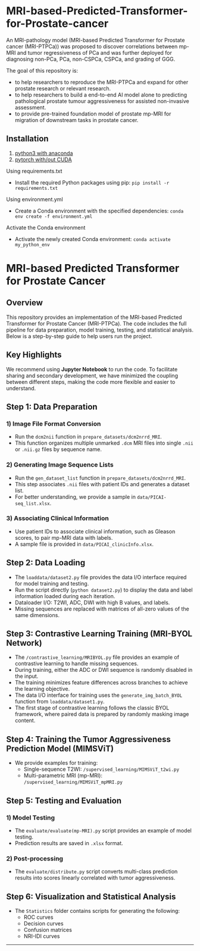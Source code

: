 # MRI-based-Predicted-Transformer-for-Prostate-cancer
An MRI-pathology model (MRI-based Predicted Transformer for Prostate cancer (MRI-PTPCa)) was proposed to discover correlations between mp-MRI and tumor regressiveness of PCa and was further deployed for diagnosing non-PCa, PCa, non-CSPCa, CSPCa, and grading of GGG.

The goal of this repository is:
- to help researchers to reproduce the MRI-PTPCa  and expand for other prostate research or relevant research.
- to help researchers to build a end-to-end AI model alone to predicting pathological prostate tumour aggressiveness for assisted non-invasive assessment.
- to provide pre-trained foundation model of prostate mp-MRI for migration of downstream tasks in prostate cancer.

## Installation
1. [python3 with anaconda](https://www.continuum.io/downloads)
2. [pytorch with/out CUDA](http://pytorch.org)

Using requirements.txt
- Install the required Python packages using pip:
`pip install -r requirements.txt`

Using environment.yml
- Create a Conda environment with the specified dependencies:
`conda env create -f environment.yml`

Activate the Conda environment
- Activate the newly created Conda environment:
`conda activate my_python_env`

# MRI-based Predicted Transformer for Prostate Cancer

## **Overview**
This repository provides an implementation of the MRI-based Predicted Transformer for Prostate Cancer (MRI-PTPCa). The code includes the full pipeline for data preparation, model training, testing, and statistical analysis. Below is a step-by-step guide to help users run the project.


## **Key Highlights**

We recommend using **Jupyter Notebook** to run the code. To facilitate sharing and secondary development, we have minimized the coupling between different steps, making the code more flexible and easier to understand.


## **Step 1: Data Preparation**

### 1) **Image File Format Conversion**
   - Run the `dcm2nii` function in `prepare_datasets/dcm2nrrd_MRI`.
   - This function organizes multiple unmarked `.dcm` MRI files into single `.nii` or `.nii.gz` files by sequence name.

### 2) **Generating Image Sequence Lists**
   - Run the `gen_dataset_list` function in `prepare_datasets/dcm2nrrd_MRI`.
   - This step associates `.nii` files with patient IDs and generates a dataset list.
   - For better understanding, we provide a sample in `data/PICAI-seq_list.xlsx`.

### 3) **Associating Clinical Information**
   - Use patient IDs to associate clinical information, such as Gleason scores, to pair mp-MRI data with labels.
   - A sample file is provided in `data/PICAI_clinicInfo.xlsx`.


## **Step 2: Data Loading**

- The `loaddata/dataset2.py` file provides the data I/O interface required for model training and testing.
- Run the script directly (`python dataset2.py`) to display the data and label information loaded during each iteration.
- Dataloader I/O: T2WI, ADC, DWI with high B values, and labels.
- Missing sequences are replaced with matrices of all-zero values of the same dimensions.

## **Step 3: Contrastive Learning Training (MRI-BYOL Network)**

- The `/contrastive_learning/MRIBYOL.py` file provides an example of contrastive learning to handle missing sequences.
- During training, either the ADC or DWI sequence is randomly disabled in the input.
- The training minimizes feature differences across branches to achieve the learning objective.
- The data I/O interface for training uses the `generate_img_batch_BYOL` function from `loaddata/dataset1.py`.
- The first stage of contrastive learning follows the classic BYOL framework, where paired data is prepared by randomly masking image content.

## **Step 4: Training the Tumor Aggressiveness Prediction Model (MIMSViT)**

- We provide examples for training:
  - Single-sequence T2WI: `/supervised_learning/MIMSViT_t2wi.py`
  - Multi-parametric MRI (mp-MRI): `/supervised_learning/MIMSViT_mpMRI.py`

## **Step 5: Testing and Evaluation**

### 1) **Model Testing**
   - The `evaluate/evaluate(mp-MRI).py` script provides an example of model testing.
   - Prediction results are saved in `.xlsx` format.

### 2) **Post-processing**
   - The `evaluate/distribute.py` script converts multi-class prediction results into scores linearly correlated with tumor aggressiveness.

## **Step 6: Visualization and Statistical Analysis**

- The `Statistics` folder contains scripts for generating the following:
  - ROC curves
  - Decision curves
  - Confusion matrices
  - NRI-IDI curves

---
